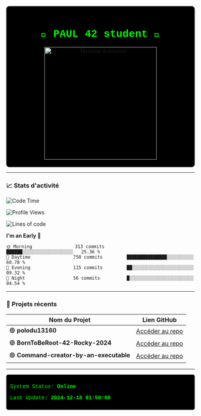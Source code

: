 <div align="center" style="background-color: black; padding: 20px; border-radius: 8px;">
  <h1 style="color: #00ff00; font-family: 'Courier New', monospace;">👾 PAUL 42 student 👾</h1>
  <img src="https://user-images.githubusercontent.com/76850574/123372234-123bd280-d5f9-11eb-9e79-f26ac16bdf4d.gif" width="300" alt="Terminal Animation"/>
</div>

---

### 📈 Stats d'activité

<!--START_SECTION:waka-->
![Code Time](http://img.shields.io/badge/Code%20Time-0%20secs-blue)

![Profile Views](http://img.shields.io/badge/Profile%20Views-82-blue)

![Lines of code](https://img.shields.io/badge/From%20Hello%20World%20I%27ve%20Written-761.9%20thousand%20lines%20of%20code-blue)

**I'm an Early 🐤** 

```text
🌞 Morning                313 commits         ██████░░░░░░░░░░░░░░░░░░░   25.36 % 
🌆 Daytime                750 commits         ███████████████░░░░░░░░░░   60.78 % 
🌃 Evening                115 commits         ██░░░░░░░░░░░░░░░░░░░░░░░   09.32 % 
🌙 Night                  56 commits          █░░░░░░░░░░░░░░░░░░░░░░░░   04.54 % 
```



<!--END_SECTION:waka-->

---

### 📂 Projets récents

| Nom du Projet       | Lien GitHub                                        |
|---------------------|----------------------------------------------------|
| 🟢 **polodu13160** | [Accéder au repo](https://github.com/polodu13160/polodu13160) |
| 🟢 **BornToBeRoot-42-Rocky-2024** | [Accéder au repo](https://github.com/polodu13160/BornToBeRoot-42-Rocky-2024) |
| 🟢 **Command-creator-by-an-executable** | [Accéder au repo](https://github.com/polodu13160/Command-creator-by-an-executable) |



---

<div style="color: #00ff00; font-family: 'Courier New', monospace; background-color: black; padding: 10px; border-radius: 5px;">
  <p>System Status: <strong>Online</strong></p>
  <p>Last Update: <strong>2024-12-18 01:50:08</strong></p>
</div>
